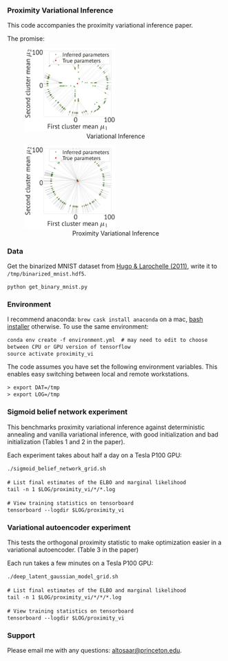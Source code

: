 ### Proximity Variational Inference
This code accompanies the proximity variational inference paper.

The promise:
<figure>
    <img src="arrows_vanilla_vi.png?raw=true" width=50%/>
    <center><figcaption>Variational Inference</figcaption></center>
</figure><figure>
    <img src="arrows_proximity_vi.png?raw=true" width=50%/>
    <center><figcaption>Proximity Variational Inference</figcaption></center>
</figure>

### Data
Get the binarized MNIST dataset from [Hugo & Larochelle (2011)](http://proceedings.mlr.press/v15/larochelle11a.html), write it to `/tmp/binarized_mnist.hdf5`.
```
python get_binary_mnist.py
```

### Environment
I recommend anaconda: `brew cask install anaconda` on a mac, [bash installer](https://www.continuum.io/downloads) otherwise. To use the same environment:
```
conda env create -f environment.yml  # may need to edit to choose between CPU or GPU version of tensorflow
source activate proximity_vi
```

The code assumes you have set the following environment variables. This enables easy switching between local and remote workstations.
```
> export DAT=/tmp
> export LOG=/tmp
```

### Sigmoid belief network experiment
This benchmarks proximity variational inference against deterministic annealing and vanilla variational inference, with good initialization and bad initialization (Tables 1 and 2 in the paper).

Each experiment takes about half a day on a Tesla P100 GPU:
```
./sigmoid_belief_network_grid.sh

# List final estimates of the ELBO and marginal likelihood
tail -n 1 $LOG/proximity_vi/*/*.log

# View training statistics on tensorboard
tensorboard --logdir $LOG/proximity_vi
```

### Variational autoencoder experiment
This tests the orthogonal proximity statistic to make optimization easier in a variational autoencoder. (Table 3 in the paper)

Each run takes a few minutes on a Tesla P100 GPU:
```
./deep_latent_gaussian_model_grid.sh

# List final estimates of the ELBO and marginal likelihood
tail -n 1 $LOG/proximity_vi/*/*/*.log

# View training statistics on tensorboard
tensorboard --logdir $LOG/proximity_vi
```

### Support
Please email me with any questions: [altosaar@princeton.edu](mailto:altosaar@princeton.edu).
